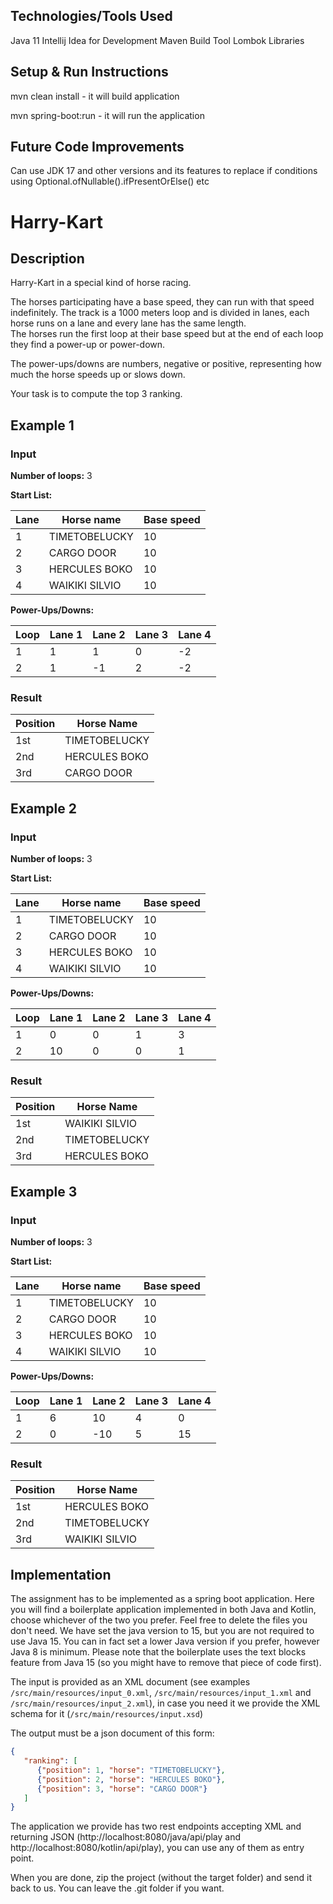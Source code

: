 ## Technologies/Tools Used

Java 11
Intellij Idea for Development
Maven Build Tool
Lombok Libraries

## Setup & Run Instructions

mvn clean install - it will build application

mvn spring-boot:run - it will run the application

## Future Code Improvements

Can use JDK 17 and other versions and its features to replace if conditions using Optional.ofNullable().ifPresentOrElse() etc

# Harry-Kart
## Description
Harry-Kart in a special kind of horse racing.

The horses participating have a base speed, they can run with that speed indefinitely.
The track is a 1000 meters loop and is divided in lanes, each horse runs on a lane and every lane has the same length.   
The horses run the first loop at their base speed but at the end of each loop they find a power-up or power-down.

The power-ups/downs are numbers, negative or positive, representing how much the horse speeds up or slows down.

Your task is to compute the top 3 ranking.

## Example 1

### Input

**Number of loops:** 3

**Start List:**

| Lane | Horse name     | Base speed |
|------|----------------|------------|
| 1    | TIMETOBELUCKY  | 10         |
| 2    | CARGO DOOR     | 10         |
| 3    | HERCULES BOKO  | 10         |
| 4    | WAIKIKI SILVIO | 10         |

**Power-Ups/Downs:**

| Loop | Lane 1 | Lane 2 | Lane 3 | Lane 4 |
|------|--------|--------|--------|--------|
| 1    | 1      | 1      | 0      | -2     |
| 2    | 1      | -1     | 2      | -2     |

### Result

| Position | Horse Name    |
|----------|---------------|
| 1st      | TIMETOBELUCKY |
| 2nd      | HERCULES BOKO |
| 3rd      | CARGO DOOR    |


## Example 2

### Input

**Number of loops:** 3

**Start List:**

| Lane | Horse name     | Base speed |
|------|----------------|------------|
| 1    | TIMETOBELUCKY  | 10         |
| 2    | CARGO DOOR     | 10         |
| 3    | HERCULES BOKO  | 10         |
| 4    | WAIKIKI SILVIO | 10         |

**Power-Ups/Downs:**

| Loop | Lane 1 | Lane 2 | Lane 3 | Lane 4 |
|------|--------|--------|--------|--------|
| 1    | 0      | 0      | 1      | 3      |
| 2    | 10     | 0      | 0      | 1      |

### Result

| Position | Horse Name    |
|----------|---------------|
| 1st      | WAIKIKI SILVIO|
| 2nd      | TIMETOBELUCKY |
| 3rd      | HERCULES BOKO |


## Example 3

### Input

**Number of loops:** 3

**Start List:**

| Lane | Horse name     | Base speed |
|------|----------------|------------|
| 1    | TIMETOBELUCKY  | 10         |
| 2    | CARGO DOOR     | 10         |
| 3    | HERCULES BOKO  | 10         |
| 4    | WAIKIKI SILVIO | 10         |

**Power-Ups/Downs:**

| Loop | Lane 1 | Lane 2 | Lane 3 | Lane 4 |
|------|--------|--------|--------|--------|
| 1    | 6      | 10     | 4      | 0      |
| 2    | 0      | -10    | 5      | 15     |

### Result

| Position | Horse Name    |
|----------|---------------|
| 1st      | HERCULES BOKO |
| 2nd      | TIMETOBELUCKY |
| 3rd      | WAIKIKI SILVIO|

## Implementation
The assignment has to be implemented as a spring boot application. Here you will find a boilerplate application implemented in both Java and Kotlin, choose whichever of the two you prefer. Feel free to delete the files you don't need.
We have set the java version to 15, but you are not required to use Java 15. You can in fact set a lower Java version if you prefer, however Java 8 is minimum. Please note that the boilerplate uses the text blocks feature from Java 15 (so you might have to remove that piece of code first).

The input is provided as an XML document (see examples ```/src/main/resources/input_0.xml```, ```/src/main/resources/input_1.xml``` and ```/src/main/resources/input_2.xml```),
in case you need it we provide the XML schema for it (```/src/main/resources/input.xsd```)

The output must be a json document of this form:
```json
{
   "ranking": [
      {"position": 1, "horse": "TIMETOBELUCKY"},
      {"position": 2, "horse": "HERCULES BOKO"},
      {"position": 3, "horse": "CARGO DOOR"}
   ]
}
```

The application we provide has two rest endpoints accepting XML and returning JSON (http://localhost:8080/java/api/play and http://localhost:8080/kotlin/api/play), you can use any of them as entry point.

When you are done, zip the project (without the target folder) and send it back to us. You can leave the .git folder if you want.

